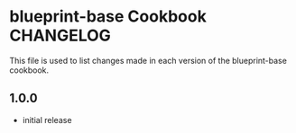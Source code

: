 blueprint-base Cookbook CHANGELOG
======================
This file is used to list changes made in each version of the blueprint-base cookbook.

1.0.0
--------
- initial release
